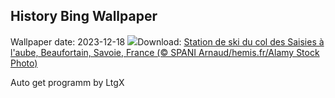 ## History Bing Wallpaper
Wallpaper date: 2023-12-18
![](https://www.bing.com/th?id=OHR.Beaufortain_FR-FR7561012950_UHD.jpg&w=1000)Download: [Station de ski du col des Saisies à l'aube, Beaufortain, Savoie, France (© SPANI Arnaud/hemis.fr/Alamy Stock Photo)](https://www.bing.com/th?id=OHR.Beaufortain_FR-FR7561012950_UHD.jpg)

Auto get programm by LtgX
